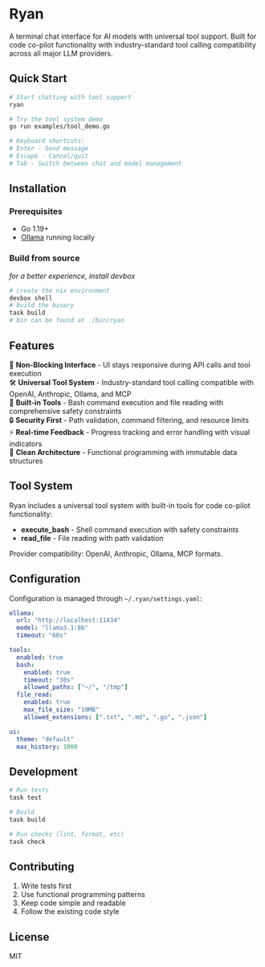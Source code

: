# Ryan

A terminal chat interface for AI models with universal tool support. Built for code co-pilot functionality with industry-standard tool calling compatibility across all major LLM providers.

## Quick Start

```bash
# Start chatting with tool support
ryan

# Try the tool system demo
go run examples/tool_demo.go

# Keyboard shortcuts:
# Enter - Send message
# Escape - Cancel/quit
# Tab - Switch between chat and model management
```

## Installation

### Prerequisites
- Go 1.19+
- [Ollama](https://ollama.ai/) running locally

### Build from source
_for a better experience, install devbox_

```bash
# create the nix environment
devbox shell
# build the binary
task build
# bin can be found at ./bin/ryan
```

## Features

🚀 **Non-Blocking Interface** - UI stays responsive during API calls and tool execution  
🛠️ **Universal Tool System** - Industry-standard tool calling compatible with OpenAI, Anthropic, Ollama, and MCP  
🔧 **Built-in Tools** - Bash command execution and file reading with comprehensive safety constraints  
🔒 **Security First** - Path validation, command filtering, and resource limits  
⚡ **Real-time Feedback** - Progress tracking and error handling with visual indicators  
🎨 **Clean Architecture** - Functional programming with immutable data structures  

## Tool System

Ryan includes a universal tool system with built-in tools for code co-pilot functionality:

- **execute_bash** - Shell command execution with safety constraints
- **read_file** - File reading with path validation

Provider compatibility: OpenAI, Anthropic, Ollama, MCP formats.

## Configuration

Configuration is managed through `~/.ryan/settings.yaml`:

```yaml
ollama:
  url: "http://localhost:11434"
  model: "llama3.1:8b"
  timeout: "60s"

tools:
  enabled: true
  bash:
    enabled: true
    timeout: "30s"
    allowed_paths: ["~/", "/tmp"]
  file_read:
    enabled: true
    max_file_size: "10MB"
    allowed_extensions: [".txt", ".md", ".go", ".json"]

ui:
  theme: "default"
  max_history: 1000
```

## Development

```bash
# Run tests
task test

# Build
task build

# Run checks (lint, format, etc)
task check
```

## Contributing

1. Write tests first
2. Use functional programming patterns
3. Keep code simple and readable
4. Follow the existing code style

## License

MIT